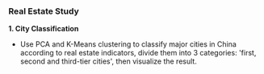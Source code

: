 ### Real Estate Study

**1. City Classification**
- Use PCA and K-Means clustering to classify major cities in China according to real estate indicators, divide them into 3 categories: 'first, second and third-tier cities', then visualize the result. 
